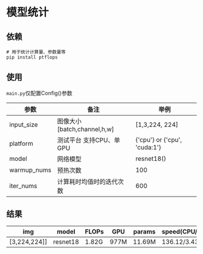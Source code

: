 # 模型统计 

## 依赖

```shell
# 用于统计计算量、参数量等
pip install ptflops 
```

## 使用

`main.py`仅配置Config()参数

| 参数        | 备注                        | 举例                             |
| ----------- | --------------------------- | -------------------------------- |
| input_size  | 图像大小[batch,channel,h,w] | [1,3,224, 224]                   |
| platform    | 测试平台 支持CPU、单GPU     | {'cpu'}    or  {'cpu', 'cuda:1'} |
| model       | 网络模型                    | resnet18()                       |
| warmup_nums | 预热次数                    | 100                              |
| iter_nums   | 计算耗时均值时的迭代次数    | 600                              |

## 结果

| img          | model    | FLOPs | GPU  | params | speed(CPU/GPU) |
| ------------ | -------- | ----- | ---- | ------ | -------------- |
| [3,224,224]] | resnet18 | 1.82G | 977M | 11.69M | 136.12/3.43 ms |
